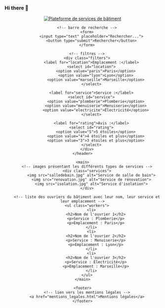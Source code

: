 ### Hi there 👋

<!--
**B2P1/B2P1** is a ✨ _special_ ✨ repository because its `README.md` (this file) appears on your GitHub profile.

Here are some ideas to get you started:

- 🔭 I’m currently working on ...
- 🌱 I’m currently learning ...
- 👯 I’m looking to collaborate on ...
- 🤔 I’m looking for help with ...
- 💬 Ask me about ...
- 📫 How to reach me: ...
- 😄 Pronouns: ...
- ⚡ Fun fact: ...
-->
<!DOCTYPE html>
<html>
<head>
	<meta charset="UTF-8">
	<title>Plateforme de services de bâtiment</title>
	<!-- intégrer les styles CSS ici -->
	<link rel="stylesheet" href="styles.css">
</head>
<body>
	<header>
		<!-- logo et lien vers la page d'accueil -->
		<a href="index.html"><img src="logo.png" alt="Plateforme de services de bâtiment"></a>

		<!-- barre de recherche -->
		<form>
			<input type="text" placeholder="Rechercher...">
			<button type="submit">Rechercher</button>
		</form>

		<!-- filtres -->
		<div class="filters">
			<label for="location">Emplacement :</label>
			<select id="location">
				<option value="paris">Paris</option>
				<option value="lyon">Lyon</option>
				<option value="marseille">Marseille</option>
			</select>

			<label for="service">Service :</label>
			<select id="service">
				<option value="plomberie">Plomberie</option>
				<option value="menuiserie">Menuiserie</option>
				<option value="electricite">Électricité</option>
			</select>

			<label for="rating">Avis :</label>
			<select id="rating">
				<option value="5">5 étoiles</option>
				<option value="4">4 étoiles et plus</option>
				<option value="3">3 étoiles et plus</option>
			</select>
		</div>
	</header>

	<main>
		<!-- images présentant les différents types de services -->
		<div class="services">
			<img src="salledebain.jpg" alt="Service de salle de bain">
			<img src="renovation.jpg" alt="Service de rénovation">
			<img src="isolation.jpg" alt="Service d'isolation">
		</div>

		<!-- liste des ouvriers du bâtiment avec leur nom, leur service et leur emplacement -->
		<ul class="workers">
			<li>
				<h2>Nom de l'ouvrier 1</h2>
				<p>Service : Plomberie</p>
				<p>Emplacement : Paris</p>
			</li>
			<li>
				<h2>Nom de l'ouvrier 2</h2>
				<p>Service : Menuiserie</p>
				<p>Emplacement : Lyon</p>
			</li>
			<li>
				<h2>Nom de l'ouvrier 3</h2>
				<p>Service : Électricité</p>
				<p>Emplacement : Marseille</p>
			</li>
		</ul>
	</main>

	<footer>
		<!-- lien vers les mentions légales -->
		<a href="mentions_legales.html">Mentions légales</a>
	</footer>
</body>
</html>
